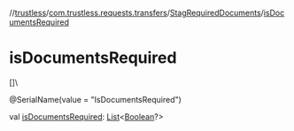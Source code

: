 //[trustless](../../../index.md)/[com.trustless.requests.transfers](../index.md)/[StagRequiredDocuments](index.md)/[isDocumentsRequired](is-documents-required.md)

# isDocumentsRequired

[]\

@SerialName(value = &quot;IsDocumentsRequired&quot;)

val [isDocumentsRequired](is-documents-required.md): [List](https://kotlinlang.org/api/latest/jvm/stdlib/kotlin.collections/-list/index.html)&lt;[Boolean](https://kotlinlang.org/api/latest/jvm/stdlib/kotlin/-boolean/index.html)?&gt;
